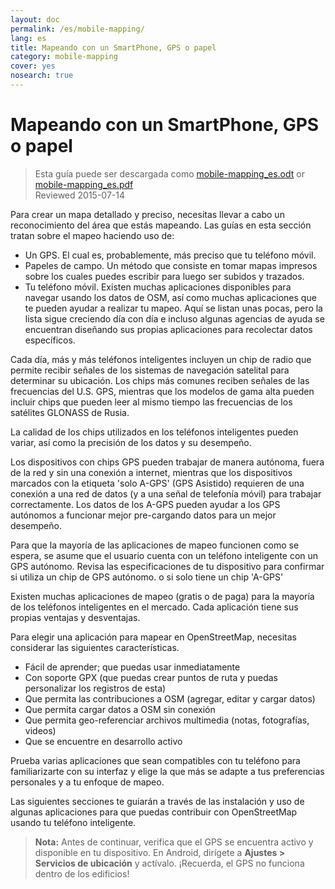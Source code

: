 ```yaml
---
layout: doc
permalink: /es/mobile-mapping/
lang: es
title: Mapeando con un SmartPhone, GPS o papel
category: mobile-mapping
cover: yes
nosearch: true
---
```


Mapeando con un SmartPhone, GPS o papel
=============================

> Esta guía puede ser descargada como [mobile-mapping_es.odt](/files/mobile-mapping_es.odt) or [mobile-mapping_es.pdf](/files/mobile-mapping_es.pdf)  
> Reviewed 2015-07-14  

Para crear un mapa detallado y preciso, necesitas llevar a cabo un reconocimiento del área que estás mapeando. Las guías en esta sección tratan sobre el mapeo haciendo uso de:  

-  Un GPS. El cual es, probablemente, más preciso que tu teléfono móvil.
-  Papeles de campo. Un método que consiste en tomar mapas impresos sobre los cuales puedes escribir para luego ser subidos y trazados.
-  Tu teléfono móvil. Existen muchas aplicaciones disponibles para navegar usando los datos de OSM, así como muchas aplicaciones que te pueden ayudar a realizar tu mapeo. Aquí se listan unas pocas, pero la lista sigue creciendo día con día e incluso algunas agencias de ayuda se encuentran diseñando sus propias aplicaciones para recolectar datos específicos.  

Cada día, más y más teléfonos inteligentes incluyen un chip de radio que permite
recibir señales de los sistemas de navegación satelital para determinar su ubicación.
Los chips más comunes reciben señales de las frecuencias del U.S. GPS,
mientras que los modelos de gama alta pueden incluir chips que pueden leer
al mismo tiempo las frecuencias de los satélites GLONASS de Rusia.

La calidad de los chips utilizados en los teléfonos inteligentes pueden variar, así como la precisión de los datos
y su desempeño.

Los dispositivos con chips GPS pueden trabajar de manera autónoma, fuera de la red y sin una conexión a internet,
mientras que los dispositivos marcados con la etiqueta 'solo A-GPS' (GPS Asistido)
requieren de una conexión a una red de datos (y  a una señal de telefonía móvil)
para trabajar correctamente. Los datos de los A-GPS pueden ayudar
a los GPS autónomos a funcionar mejor pre-cargando datos para
un mejor desempeño.

Para que la mayoría de las aplicaciones de mapeo funcionen como se espera, se asume que el usuario
cuenta con un teléfono inteligente con un GPS autónomo. Revisa las especificaciones de tu dispositivo
para confirmar si utiliza un chip de GPS autónomo.
o si solo tiene un chip 'A-GPS'

Existen muchas aplicaciones de mapeo (gratis o de paga)
para la mayoría de los teléfonos inteligentes en el mercado. Cada aplicación tiene sus propias ventajas
y desventajas.

Para elegir una aplicación para mapear en OpenStreetMap, necesitas
considerar las siguientes características.

-   Fácil de aprender; que puedas usar inmediatamente
-   Con soporte GPX (que puedas crear puntos de ruta y puedas personalizar los registros de esta)
-   Que permita las contribuciones a OSM (agregar, editar y cargar datos)
-   Que permita cargar datos a OSM sin conexión
-   Que permita geo-referenciar archivos multimedia (notas, fotografías, videos)
-   Que se encuentre en desarrollo activo

Prueba varias aplicaciones que sean compatibles con tu teléfono
para familiarizarte con su interfaz y elige la que más se adapte
a tus preferencias personales y a tu enfoque de mapeo.

<!-- Commenting for now since tables doesn't look very nice!

Aplicaciones recomendadas para teléfonos inteligentes  y PDAs
-----------------------------------------------------

| Application      | Usage  | Android  | Blackberry | iOS     | Windows |
| ---------------- | :----: | :------: | :--------: | :-----: | :-----: |
| Geopaparazzi     | m      | O        |            |         |         |
| GPS Essentials   | m      | O        |            |         |         |
| MapZen           | m:p    | O        |            | O       |         |
| Open GPS Tracker | m      | O        |            |         |         |
| OruxMaps         | m      | O        |            |         |         |
| OSMAnd           | m:n:p  | O        | O          | D       |         |
| OSMTracker       | m      | O        |            |         | O       |
| Vespucci         | m:f    | O        |            |         |         |

O - supported, D - under development, m - mapping, n - navigation, p - POI editor, f - full editor

-->

Las siguientes secciones te guiarán a través de las instalación y uso de algunas aplicaciones
para que puedas contribuir con OpenStreetMap usando tu teléfono inteligente.

>   **Nota:** Antes de continuar, verifica que el GPS se encuentra activo y
> disponible en tu dispositivo. En Android, dirígete a **Ajustes \> Servicios de ubicación** y actívalo.
>   ¡Recuerda, el GPS no funciona dentro de los edificios!
